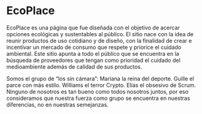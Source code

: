 <h1>EcoPlace</h1>
EcoPlace es una página que fue diseñada con el objetivo de acercar opciones ecológicas y sustentables al público. El sitio nace con la idea de reunir productos de uso cotidiano y de diseño, con la finalidad de crear e incentivar un mercado de consumo que respete y priorice el cuidado ambiental.
Este sitio apunta a todo el público que se encuentra en la búsqueda de proveedores que tengan como prioridad el cuidado del medioambiente además de calidad de sus productos.

Somos el grupo de “los sin cámara”:
Mariana la reina del deporte.
Guille el parce con más estilo.
Williams el terror Crypto.
Elías el obsesivo de Scrum.
Ninguno de nosotros es tan bueno como todos nosotros juntos, por eso consideramos que nuestra fuerza como grupo se encuentra en nuestras diferencias, no en nuestras semejanzas.


